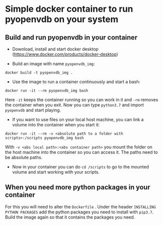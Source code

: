 
# Simple docker container to run pyopenvdb on your system

## Build and run pyopenvdb in your container
- Download, install and start docker desktop (https://www.docker.com/products/docker-desktop)

- Build an image with name ```pyopenvdb_img```:
```
docker build -t pyopenvdb_img .
```
- Use the image to run a container continuously and start a bash:
```
docker run -it --rm pyopenvdb_img bash
```
Here ```-it``` keeps the container running so you can work in it and ```-rm``` removes the container when you exit. Now you can type ```python3.7``` and import ```pyopenvdb``` and start playing.
- If you want to use files on your local host machine, you can link a volume into the container when you start it:
```
docker run -it --rm -v <absolute path to a folder with scripts>:/scripts pyopenvdb_img bash
```
With ```-v <abs local path>:<abs container path>``` you mount the folder on the host machine into the container so you can access it. The paths need to be absolute paths. 
- Now in your container you can do ```cd /scripts``` to go to the mounted volume and start working with your scripts.

## When you need more python packages in your container
For this you will need to alter the ```Dockerfile``` . Under the header ```INSTALLING PYTHON PACKAGES``` add the python packages you need to install with ```pip3.7```. Build the image again so that it contains the packages you need.




